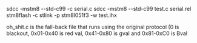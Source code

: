 sdcc -mstm8 --std-c99 -c serial.c
sdcc -mstm8 --std-c99 test.c serial.rel
stm8flash -c stlink -p stm8l051f3 -w test.ihx 

oh_shit.c is the fall-back file that runs using the original protocol (0 is blackout, 0x01-0x40 is red val, 0x41-0x80 is gval and 0x81-0xC0 is Bval
